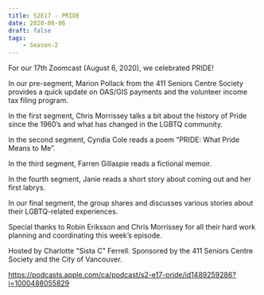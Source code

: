 ```yaml
---
title: S2E17 - PRIDE
date: 2020-08-06
draft: false
tags:
    - Season-2
---
```


For our 17th Zoomcast (August 6, 2020), we celebrated PRIDE!

In our pre-segment, Marion Pollack from the 411 Seniors Centre Society provides a quick update on OAS/GIS payments and the volunteer income tax filing program.

In the first segment, Chris Morrissey talks a bit about the history of Pride since the 1960’s and what has changed in the LGBTQ community.

In the second segment, Cyndia Cole reads a poem “PRIDE: What Pride Means to Me”.

In the third segment, Farren Gillaspie reads a fictional memoir.

In the fourth segment, Janie reads a short story about coming out and her first labrys.

In our final segment, the group shares and discusses various stories about their LGBTQ-related experiences.

Special thanks to Robin Eriksson and Chris Morrissey for all their hard work planning and coordinating this week’s episode.

Hosted by Charlotte "Sista C" Ferrell. Sponsored by the 411 Seniors Centre Society and the City of Vancouver.

https://podcasts.apple.com/ca/podcast/s2-e17-pride/id1489259286?i=1000488055829